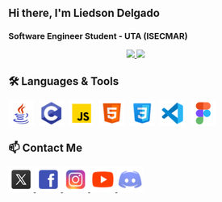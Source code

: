 <h2>Hi there, I'm Liedson Delgado</h2>
<h3>Software Engineer Student - UTA (ISECMAR)</h3>

<div style="display: flex; justify-content: center;">
    <a href="https://github.com/LiedsonDelgado/github-readme-stats">
        <img src="https://github-readme-stats.vercel.app/api?username=LiedsonDelgado&rank_icon=github&theme=dark&hide_border=true&count_private=true&show_icons=true&include_all_commits=true" width="395">
        <img src="https://github-readme-stats.vercel.app/api/top-langs/?username=LiedsonDelgado&layout=compact&langs_count=7&theme=dark&hide_border=true&include_all_commits=true" width="280">
    </a>
</div>

<h2>🛠️ Languages & Tools</h2>
<div style="display: flex; gap: 10px;">
    <img src="img/icons8-java-50.png" width="50" height="50">
    <img src="img/icons8-c-48.png" width="50" height="50">
    <img src="img/icons8-js-48.png" width="50" height="50">
    <img src="img/icons8-html-48.png" width="50" height="50">
    <img src="img/icons8-css-48.png" width="50" height="50">
    <img src="img/icons8-vs-code-48.png" width="50" height="50">
    <img src="img/icons8-figma-50.png" width="50" height="50">
</div>

<h2>📫 Contact Me</h2>
    <a href="https://x.com/Liedson_Delgado"> <img src="img/icons8-x-50.png" width="50" height="50"> </a>
    <a href="https://www.facebook.com/liedson.delgado.vrs"> <img src="img/icons8-facebook-48.png" width="50" height="50"> </a>
    <a href="https://www.instagram.com/liedson._.delgado/"> <img src="img/icons8-instagram-48.png" width="50" height="50"> </a>
    <a href="https://www.youtube.com/@ghost_spectrumX31"> <img src="img/icons8-youtube-48.png" width="50" height="50"> </a>
    <a href="https://discord.com/channels/1243267265542225970/1243267265542225975"> <img src="img/icons8-discord-48.png" width="50" height="50"> </a>
